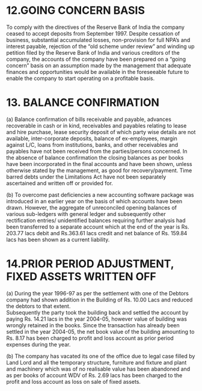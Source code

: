 # 12.GOING CONCERN BASIS  

To comply with the directives of the Reserve Bank of India the company ceased to accept deposits from September 1997. Despite cessation of business, substantial accumulated losses, non-provision for full NPA’s and interest payable, rejection of the “old scheme under review” and winding up petition filed by the Reserve Bank of India and various creditors of the company, the accounts of the company have been prepared on a “going concern” basis on an assumption made by the management that adequate finances and opportunities would be available in the foreseeable future to enable the company to start operating on a profitable basis.  

# 13. BALANCE CONFIRMATION  

(a) Balance confirmation of bills receivable and payable, advances recoverable in cash or in kind, receivables and payables relating to lease and hire purchase, lease security deposit of which party wise details are not available, inter-corporate deposits, balance of ex-employees, margin against L/C, loans from institutions, banks, and other receivables and payables have not been received from the parties/persons concerned. In the absence of balance confirmation the closing balances as per books have been incorporated in the final accounts and have been shown, unless otherwise stated by the management, as good for recovery/payment. Time barred debts under the Limitations Act have not been separately ascertained and written off or provided for.  

(b) To overcome past deficiencies a new accounting software package was introduced in an earlier year on the basis of which accounts have been drawn. However, the aggregate of unreconciled opening balances of various sub-ledgers with general ledger and subsequently other rectification entries/ unidentified balances requiring further analysis had been transferred to a separate account  which at the end of the year  is Rs. 203.77 lacs debit and Rs.363.61 lacs credit and net balance of Rs. 159.84 lacs has been shown as a current liability.  

# 14.PRIOR PERIOD ADJUSTMENT, FIXED ASSETS WRITTEN OFF  

(a) During the year 1996-97 as per the  settlement with one of the Debtors company had shown addition in the Building of Rs. 10.00 Lacs and reduced the debtors to that extent.   
Subsequently the party took the building back and settled the account by paying Rs. 14.21 lacs in the year 2004-05, however value of building was wrongly retained in the books. Since the transaction has already been settled in the year 2004-05, the net book value of the building amounting to Rs. 8.17 has been charged to profit and loss account as prior period expenses during the year.  

(b) The company has vacated its one of the office due to legal case filled  by Land Lord  and all the temporary structure, furniture and fixture and plant and machinery which was of no realisable value has been abandoned and as per books of account WDV of Rs. 2.69 lacs has been charged to the profit and loss account as loss on sale of fixed assets.  